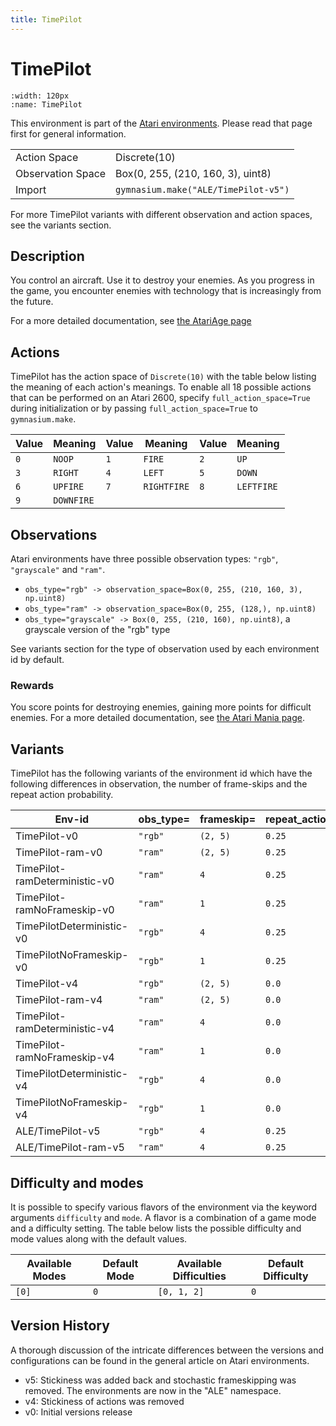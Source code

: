 ```yaml
---
title: TimePilot
---
```


# TimePilot

```{figure} ../../_static/videos/atari/time_pilot.gif
:width: 120px
:name: TimePilot
```

This environment is part of the <a href='..'>Atari environments</a>. Please read that page first for general information.

|   |   |
|---|---|
| Action Space | Discrete(10) |
| Observation Space | Box(0, 255, (210, 160, 3), uint8) |
| Import | `gymnasium.make("ALE/TimePilot-v5")` |

For more TimePilot variants with different observation and action spaces, see the variants section.

## Description

You control an aircraft. Use it to destroy your enemies. As you progress in the game, you encounter enemies with technology that is increasingly from the future.

For a more detailed documentation, see [the AtariAge page](http://www.atarimania.com/game-atari-2600-vcs-time-pilot_8038.html)

## Actions

TimePilot has the action space of `Discrete(10)` with the table below listing the meaning of each action's meanings.
To enable all 18 possible actions that can be performed on an Atari 2600, specify `full_action_space=True` during
initialization or by passing `full_action_space=True` to `gymnasium.make`.

| Value   | Meaning    | Value   | Meaning     | Value   | Meaning    |
|---------|------------|---------|-------------|---------|------------|
| `0`     | `NOOP`     | `1`     | `FIRE`      | `2`     | `UP`       |
| `3`     | `RIGHT`    | `4`     | `LEFT`      | `5`     | `DOWN`     |
| `6`     | `UPFIRE`   | `7`     | `RIGHTFIRE` | `8`     | `LEFTFIRE` |
| `9`     | `DOWNFIRE` |         |             |         |            |

## Observations

Atari environments have three possible observation types: `"rgb"`, `"grayscale"` and `"ram"`.

- `obs_type="rgb" -> observation_space=Box(0, 255, (210, 160, 3), np.uint8)`
- `obs_type="ram" -> observation_space=Box(0, 255, (128,), np.uint8)`
- `obs_type="grayscale" -> Box(0, 255, (210, 160), np.uint8)`, a grayscale version of the "rgb" type

See variants section for the type of observation used by each environment id by default.

### Rewards

You score points for destroying enemies, gaining more points for difficult enemies.
For a more detailed documentation, see [the Atari Mania page](http://www.atarimania.com/game-atari-2600-vcs-time-pilot_8038.html).

## Variants

TimePilot has the following variants of the environment id which have the following differences in observation,
the number of frame-skips and the repeat action probability.

| Env-id                        | obs_type=   | frameskip=   | repeat_action_probability=   |
|-------------------------------|-------------|--------------|------------------------------|
| TimePilot-v0                  | `"rgb"`     | `(2, 5)`     | `0.25`                       |
| TimePilot-ram-v0              | `"ram"`     | `(2, 5)`     | `0.25`                       |
| TimePilot-ramDeterministic-v0 | `"ram"`     | `4`          | `0.25`                       |
| TimePilot-ramNoFrameskip-v0   | `"ram"`     | `1`          | `0.25`                       |
| TimePilotDeterministic-v0     | `"rgb"`     | `4`          | `0.25`                       |
| TimePilotNoFrameskip-v0       | `"rgb"`     | `1`          | `0.25`                       |
| TimePilot-v4                  | `"rgb"`     | `(2, 5)`     | `0.0`                        |
| TimePilot-ram-v4              | `"ram"`     | `(2, 5)`     | `0.0`                        |
| TimePilot-ramDeterministic-v4 | `"ram"`     | `4`          | `0.0`                        |
| TimePilot-ramNoFrameskip-v4   | `"ram"`     | `1`          | `0.0`                        |
| TimePilotDeterministic-v4     | `"rgb"`     | `4`          | `0.0`                        |
| TimePilotNoFrameskip-v4       | `"rgb"`     | `1`          | `0.0`                        |
| ALE/TimePilot-v5              | `"rgb"`     | `4`          | `0.25`                       |
| ALE/TimePilot-ram-v5          | `"ram"`     | `4`          | `0.25`                       |

## Difficulty and modes

It is possible to specify various flavors of the environment via the keyword arguments `difficulty` and `mode`.
A flavor is a combination of a game mode and a difficulty setting. The table below lists the possible difficulty and mode values
along with the default values.

| Available Modes   | Default Mode   | Available Difficulties   | Default Difficulty   |
|-------------------|----------------|--------------------------|----------------------|
| `[0]`             | `0`            | `[0, 1, 2]`              | `0`                  |

## Version History

A thorough discussion of the intricate differences between the versions and configurations can be found in the general article on Atari environments.

* v5: Stickiness was added back and stochastic frameskipping was removed. The environments are now in the "ALE" namespace.
* v4: Stickiness of actions was removed
* v0: Initial versions release
